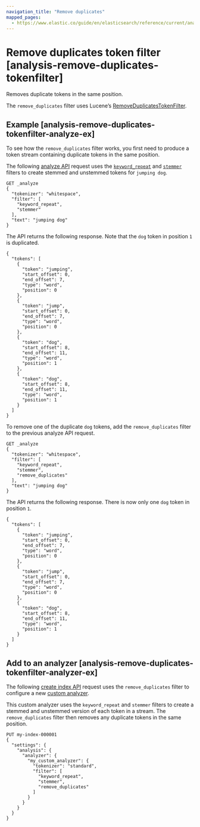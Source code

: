 ```yaml
---
navigation_title: "Remove duplicates"
mapped_pages:
  - https://www.elastic.co/guide/en/elasticsearch/reference/current/analysis-remove-duplicates-tokenfilter.html
---
```


# Remove duplicates token filter [analysis-remove-duplicates-tokenfilter]


Removes duplicate tokens in the same position.

The `remove_duplicates` filter uses Lucene’s [RemoveDuplicatesTokenFilter](https://lucene.apache.org/core/10_0_0/analysis/common/org/apache/lucene/analysis/miscellaneous/RemoveDuplicatesTokenFilter.md).

## Example [analysis-remove-duplicates-tokenfilter-analyze-ex]

To see how the `remove_duplicates` filter works, you first need to produce a token stream containing duplicate tokens in the same position.

The following [analyze API](https://www.elastic.co/docs/api/doc/elasticsearch/operation/operation-indices-analyze) request uses the [`keyword_repeat`](/reference/text-analysis/analysis-keyword-repeat-tokenfilter.md) and [`stemmer`](/reference/text-analysis/analysis-stemmer-tokenfilter.md) filters to create stemmed and unstemmed tokens for `jumping dog`.

```console
GET _analyze
{
  "tokenizer": "whitespace",
  "filter": [
    "keyword_repeat",
    "stemmer"
  ],
  "text": "jumping dog"
}
```

The API returns the following response. Note that the `dog` token in position `1` is duplicated.

```console-result
{
  "tokens": [
    {
      "token": "jumping",
      "start_offset": 0,
      "end_offset": 7,
      "type": "word",
      "position": 0
    },
    {
      "token": "jump",
      "start_offset": 0,
      "end_offset": 7,
      "type": "word",
      "position": 0
    },
    {
      "token": "dog",
      "start_offset": 8,
      "end_offset": 11,
      "type": "word",
      "position": 1
    },
    {
      "token": "dog",
      "start_offset": 8,
      "end_offset": 11,
      "type": "word",
      "position": 1
    }
  ]
}
```

To remove one of the duplicate `dog` tokens, add the `remove_duplicates` filter to the previous analyze API request.

```console
GET _analyze
{
  "tokenizer": "whitespace",
  "filter": [
    "keyword_repeat",
    "stemmer",
    "remove_duplicates"
  ],
  "text": "jumping dog"
}
```

The API returns the following response. There is now only one `dog` token in position `1`.

```console-result
{
  "tokens": [
    {
      "token": "jumping",
      "start_offset": 0,
      "end_offset": 7,
      "type": "word",
      "position": 0
    },
    {
      "token": "jump",
      "start_offset": 0,
      "end_offset": 7,
      "type": "word",
      "position": 0
    },
    {
      "token": "dog",
      "start_offset": 8,
      "end_offset": 11,
      "type": "word",
      "position": 1
    }
  ]
}
```


## Add to an analyzer [analysis-remove-duplicates-tokenfilter-analyzer-ex]

The following [create index API](https://www.elastic.co/docs/api/doc/elasticsearch/operation/operation-indices-create) request uses the `remove_duplicates` filter to configure a new [custom analyzer](docs-content://manage-data/data-store/text-analysis/create-custom-analyzer.md).

This custom analyzer uses the `keyword_repeat` and `stemmer` filters to create a stemmed and unstemmed version of each token in a stream. The `remove_duplicates` filter then removes any duplicate tokens in the same position.

```console
PUT my-index-000001
{
  "settings": {
    "analysis": {
      "analyzer": {
        "my_custom_analyzer": {
          "tokenizer": "standard",
          "filter": [
            "keyword_repeat",
            "stemmer",
            "remove_duplicates"
          ]
        }
      }
    }
  }
}
```


